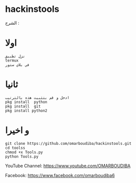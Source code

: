 # hackinstools
الشرح :
# اولا
```
نزل تطبيق
termux 
في بلاي ستور
```
# ثانيا
```
ادخل و قم بتثبيت هذه بالترتيب
pkg install  python
pkg install  git
pkg install python2
```
# و اخيرا
```
git clone https://github.com/omarboudiba/hackinstools.git
cd toolss
chmod +x Tools.py
python Tools.py
```

YouTube Channel: https://www.youtube.com/OMARBOUDIBA


Facebook: https://www.facebook.com/omarboudiba6

